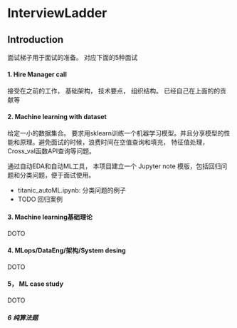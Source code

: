 # InterviewLadder

## Introduction

面试梯子用于面试的准备。 对应下面的5种面试

#### 1. Hire Manager call

接受在之前的工作， 基础架构， 技术要点， 组织结构。 已经自己在上面的的贡献等

#### 2. Machine learning with dataset

给定一小的数据集合。 要求用sklearn训练一个机器学习模型。并且分享模型的性能和原理。避免面试的时候，浪费时间在空值查询和填充， 特征值处理， Cross_val函数API查询等问题。

通过自动EDA和自动ML工具， 本项目建立一个 Jupyter note 模版，包括回归问题和分类问题，便于面试使用。

- titanic_autoML.ipynb: 分类问题的例子
- TODO 回归案例



#### 3. Machine learning基础理论

DOTO


#### 4. MLops/DataEng/架构/System desing

DOTO

#### 5， ML case study

DOTO

##### 6 纯算法题
